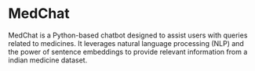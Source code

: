# MedChat
MedChat is a Python-based chatbot designed to assist users with queries related to medicines. It leverages natural language processing (NLP) and the power of sentence embeddings to provide relevant information from a indian medicine dataset.
